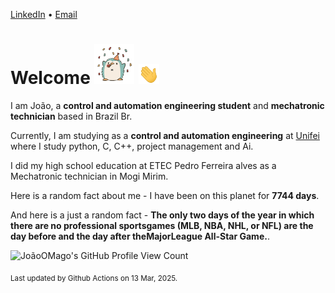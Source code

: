 [LinkedIn](https://www.linkedin.com/in/joão-pedro-gozzoli-b95641301/) &bull;
[Email](joaopedrogozzoli@gmail.com)

# Welcome <img src="happy.gif" height="64px" /> <img src="wave.gif" height="32px" />

I am João, a  **control and automation engineering student** and **mechatronic technician** based in Brazil Br.

Currently, I am studying as a **control and automation engineering** at [Unifei](https://unifei.edu.br) where I study python, C, C++, project management and Ai.

I did my high school education at ETEC Pedro Ferreira alves as a Mechatronic technician in Mogi Mirim.

Here is a random fact about me - I have been on this planet for **7744 days**.

And here is a just a random fact -  **The only two days of the year in which there are no professional sportsgames (MLB, NBA, NHL, or NFL) are the day before and the day after theMajorLeague All-Star Game.**.

![JoãoOMago's GitHub Profile View Count](https://komarev.com/ghpvc/?username=JoaoOMago)

<sub>Last updated by Github Actions on 13 Mar, 2025.</sub>

